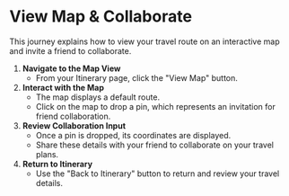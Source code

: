 # View Map & Collaborate

This journey explains how to view your travel route on an interactive map and invite a friend to collaborate.

1. **Navigate to the Map View**  
   - From your Itinerary page, click the "View Map" button.
2. **Interact with the Map**  
   - The map displays a default route.
   - Click on the map to drop a pin, which represents an invitation for friend collaboration.
3. **Review Collaboration Input**  
   - Once a pin is dropped, its coordinates are displayed.
   - Share these details with your friend to collaborate on your travel plans.
4. **Return to Itinerary**  
   - Use the "Back to Itinerary" button to return and review your travel details.